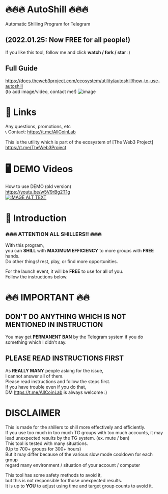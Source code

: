 # 🔥🔥🔥 AutoShill 🔥🔥🔥

Automatic Shilling Program for Telegram  
## (2022.01.25: Now **FREE** for all people!)  
If you like this tool, follow me and click **watch / fork / star** :)  
## Full Guide  
https://docs.theweb3project.com/ecosystem/utility/autoshill/how-to-use-autoshill  
(to add image/video, contact me!)
![image](https://user-images.githubusercontent.com/86149297/152932490-0a75d242-767b-45f8-b454-0418e3ebf45a.png)

# 🔗 Links
Any questions, promotions, etc  
📞 Contact: https://t.me/AllCoinLab   

This is the utility which is part of the ecosystem of [The Web3 Project]  
https://t.me/TheWeb3Project  

# 🖥 DEMO Videos
How to use DEMO (old version)  
https://youtu.be/w5V9rBg2T1g  
[![IMAGE ALT TEXT](http://img.youtube.com/vi/w5V9rBg2T1g/0.jpg)](http://www.youtube.com/watch?v=w5V9rBg2T1g "How to use DEMO")  

# 💸 Introduction

### 🔥🔥🔥 ATTENTION ALL SHILLERS!! 🔥🔥🔥 
  
With this program,  
you can **SHILL** with **MAXIMUM EFFICIENCY** to more groups with **FREE** hands.  
Do other things! rest, play, or find more opportunities.  

For the launch event,
it will be **FREE** to use for all of you.  
Follow the instructions below.


# 🔥🔥 IMPORTANT 🔥🔥
## DON'T DO ANYTHING WHICH IS NOT MENTIONED IN INSTRUCTION
You may get **PERMANENT BAN** by the Telegram system if you do something which I didn't say.  


## PLEASE READ INSTRUCTIONS FIRST
As **REALLY MANY** people asking for the issue,  
I cannot answer all of them.  
Please read instructions and follow the steps first.  
If you have trouble even if you do that,  
DM https://t.me/AllCoinLab is always welcome :)


# DISCLAIMER
This is made for the shillers to shill more effectively and efficiently.  
If you use too much in too much TG groups with too much accounts,
it may lead unexpected results by the TG system. (ex. mute / ban)  
This tool is tested with many situations.  
(Up to 700+ groups for 300+ hours)  
But it may differ because of the various slow mode cooldown for each group  
regard many environment / situation of your account / computer

This tool has some safety methods to avoid it,  
but this is not responsible for those unexpected results.  
It is up to **YOU** to adjust using time and target group counts to avoid it.
